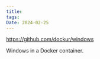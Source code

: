 ```yaml
---
title: 
tags: 
Date: 2024-02-25
---
```

https://github.com/dockur/windows

Windows in a Docker container.
# 